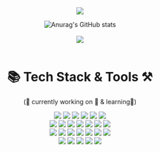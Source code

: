 <div align=center>
<img src="https://capsule-render.vercel.app/api?type=waving&color=auto&height=180&section=header&text=⚡Toby's%20GitHub💻&fontSize=70" />

![Anurag's GitHub stats](https://github-readme-stats.vercel.app/api?username=Toby131&show_icons=true&theme=radical) <br><br>
	<img src="https://github-readme-stats.vercel.app/api/top-langs/?username=Toby131&layout=compact"><br><br>
 
# 📚 Tech Stack & Tools ⚒️
 (📌 currently working on 🔭 & learning🌱) <br>
 
<img src="https://img.shields.io/badge/c-A8B9CC?style=for-the-badge&logo=c&logoColor=white">
<img src="https://img.shields.io/badge/c++-00599C?style=for-the-badge&logo=C++&logoColor=white">
<img src="https://img.shields.io/badge/python-3776AB?style=for-the-badge&logo=python&logoColor=white">
<img src="https://img.shields.io/badge/JavaScript-F7DF1E?style=for-the-badge&logo=JavaScript&logoColor=white">
<img src="https://img.shields.io/badge/jQuery-0769AD?style=for-the-badge&logo=jQuery&logoColor=white">
<img src="https://img.shields.io/badge/java-007396?style=for-the-badge&logo=java&logoColor=white"> <br>
<img src="https://img.shields.io/badge/html5-E34F26?style=for-the-badge&logo=html5&logoColor=white">
<img src="https://img.shields.io/badge/css-1572B6?style=for-the-badge&logo=css3&logoColor=white"> 
<img src="https://img.shields.io/badge/mysql-4479A1?style=for-the-badge&logo=mysql&logoColor=white"> 
<img src="https://img.shields.io/badge/react-61DAFB?style=for-the-badge&logo=react&logoColor=black"> 
<img src="https://img.shields.io/badge/vue.js-4FC08D?style=for-the-badge&logo=vue.js&logoColor=white"> 
<img src="https://img.shields.io/badge/spring-6DB33F?style=for-the-badge&logo=spring&logoColor=white"> 
<img src="https://img.shields.io/badge/spring Boot-6DB33F?style=for-the-badge&logo=springboot&logoColor=white"> <br>
 <img src="https://img.shields.io/badge/unity-%23000000.svg?style=for-the-badge&logo=unity&logoColor=white"/>
 <img src="https://img.shields.io/badge/eclipse-2C2255?style=for-the-badge&logo=eclipse&logoColor=white">
 <img src="https://img.shields.io/badge/intellij-000000?style=for-the-badge&logo=intellijidea&logoColor=white"> 
 <img src="https://img.shields.io/badge/mariaDB-003545?style=for-the-badge&logo=mariaDB&logoColor=white"> 
 <img src="https://img.shields.io/badge/oracle-F80000?style=for-the-badge&logo=oracle&logoColor=white">
 <img src="https://img.shields.io/badge/bootstrap-7952B3?style=for-the-badge&logo=bootstrap&logoColor=white">
 <img src="https://img.shields.io/badge/apache tomcat-F8DC75?style=for-the-badge&logo=apachetomcat&logoColor=white"> <br>
 <img src="https://img.shields.io/badge/github-181717?style=for-the-badge&logo=github&logoColor=white">
 <img src="https://img.shields.io/badge/git-F05032?style=for-the-badge&logo=git&logoColor=white">
 <img src="https://img.shields.io/badge/Visual Studio-5C2D91?style=for-the-badge&logo=visualstudio&logoColor=white">
 <img src="https://img.shields.io/badge/Visual Studio Code-007ACC?style=for-the-badge&logo=visualstudiocode&logoColor=white">
 <img src="https://img.shields.io/badge/Arduino-00979D?style=for-the-badge&logo=Arduino&logoColor=white">
</div>
